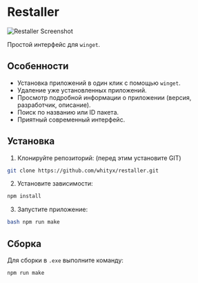 # Restaller

![Restaller Screenshot](https://i.imgur.com/ZnmRD9M.png)

Простой интерфейс для `winget`. 

## Особенности

-   Установка приложений в один клик с помощью `winget`.
-   Удаление уже установленных приложений.
-   Просмотр подробной информации о приложении (версия, разработчик, описание).
-   Поиск по названию или ID пакета.
-   Приятный современный интерфейс.


## Установка

1.  Клонируйте репозиторий: (перед этим установите GIT) 
```bash
git clone https://github.com/whityx/restaller.git
```
2.  Установите зависимости:
```bash
npm install
```
3.  Запустите приложение:
```bash
bash npm run make
```
## Сборка 

Для сборки в `.exe`  выполните команду: 

```bash
npm run make
